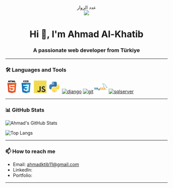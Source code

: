 <!-- الزوار -->
<p align="center">
  عدد الزوار<br>
  <img src="https://profile-counter.glitch.me/ahmadalkhatib/count.svg" />
</p>

<h1 align="center">Hi 👋, I'm Ahmad Al-Khatib</h1>
<h3 align="center">A passionate web developer from Türkiye</h3>

---

### 🛠️ Languages and Tools

<p align="left">
  <a href="https://www.w3.org/html/" target="_blank"><img src="https://raw.githubusercontent.com/devicons/devicon/master/icons/html5/html5-original-wordmark.svg" alt="html5" width="40" height="40"/></a>
  <a href="https://www.w3schools.com/css/" target="_blank"><img src="https://raw.githubusercontent.com/devicons/devicon/master/icons/css3/css3-original-wordmark.svg" alt="css3" width="40" height="40"/></a>
  <a href="https://developer.mozilla.org/en-US/docs/Web/JavaScript" target="_blank"><img src="https://raw.githubusercontent.com/devicons/devicon/master/icons/javascript/javascript-original.svg" alt="javascript" width="40" height="40"/></a>
  <a href="https://www.python.org" target="_blank"><img src="https://raw.githubusercontent.com/devicons/devicon/master/icons/python/python-original.svg" alt="python" width="40" height="40"/></a>
  <a href="https://www.djangoproject.com/" target="_blank"><img src="https://cdn.worldvectorlogo.com/logos/django.svg" alt="django" width="40" height="40"/></a>
  <a href="https://git-scm.com/" target="_blank"><img src="https://www.vectorlogo.zone/logos/git-scm/git-scm-icon.svg" alt="git" width="40" height="40"/></a>
  <a href="https://www.mysql.com/" target="_blank"><img src="https://raw.githubusercontent.com/devicons/devicon/master/icons/mysql/mysql-original-wordmark.svg" alt="mysql" width="40" height="40"/></a>
  <a href="https://www.microsoft.com/en-us/sql-server/" target="_blank"><img src="https://cdn.worldvectorlogo.com/logos/microsoft-sql-server.svg" alt="sqlserver" width="40" height="40"/></a>
</p>

---

### 📊 GitHub Stats

![Ahmad's GitHub Stats](https://github-readme-stats.vercel.app/api?username=ahmadalkhatib&bg_color=30,e96443,904e95&title_color=fff&text_color=fff)

![Top Langs](https://raw.githubusercontent.com/ahmadalkhatib/github-stats-transparent/output/generated/languages.svg)

---

### 📫 How to reach me

- Email: ahmadktib11@gmail.com  
- LinkedIn:
- Portfolio:

---

<!-- إذا كنت تريد إضافة أشياء أخرى مثل المشاريع أو التدوينات أو الكورسات التي تقدمها، أخبرني وسأضيفها لك -->
